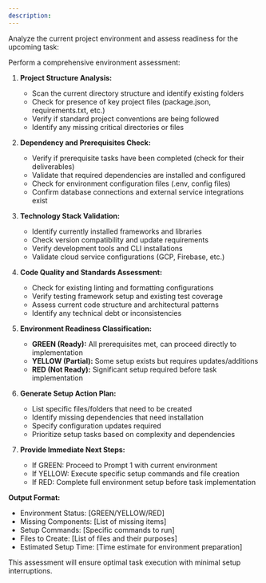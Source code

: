 ```yaml
---
description: 
---
```


Analyze the current project environment and assess readiness for the upcoming task:

Perform a comprehensive environment assessment:

1. **Project Structure Analysis:**
   - Scan the current directory structure and identify existing folders
   - Check for presence of key project files (package.json, requirements.txt, etc.)
   - Verify if standard project conventions are being followed
   - Identify any missing critical directories or files

2. **Dependency and Prerequisites Check:**
   - Verify if prerequisite tasks have been completed (check for their deliverables)
   - Validate that required dependencies are installed and configured
   - Check for environment configuration files (.env, config files)
   - Confirm database connections and external service integrations exist

3. **Technology Stack Validation:**
   - Identify currently installed frameworks and libraries
   - Check version compatibility and update requirements
   - Verify development tools and CLI installations
   - Validate cloud service configurations (GCP, Firebase, etc.)

4. **Code Quality and Standards Assessment:**
   - Check for existing linting and formatting configurations
   - Verify testing framework setup and existing test coverage
   - Assess current code structure and architectural patterns
   - Identify any technical debt or inconsistencies

5. **Environment Readiness Classification:**
   - **GREEN (Ready):** All prerequisites met, can proceed directly to implementation
   - **YELLOW (Partial):** Some setup exists but requires updates/additions
   - **RED (Not Ready):** Significant setup required before task implementation

6. **Generate Setup Action Plan:**
   - List specific files/folders that need to be created
   - Identify missing dependencies that need installation
   - Specify configuration updates required
   - Prioritize setup tasks based on complexity and dependencies

7. **Provide Immediate Next Steps:**
   - If GREEN: Proceed to Prompt 1 with current environment
   - If YELLOW: Execute specific setup commands and file creation
   - If RED: Complete full environment setup before task implementation

**Output Format:**
- Environment Status: [GREEN/YELLOW/RED]
- Missing Components: [List of missing items]
- Setup Commands: [Specific commands to run]
- Files to Create: [List of files and their purposes]
- Estimated Setup Time: [Time estimate for environment preparation]

This assessment will ensure optimal task execution with minimal setup interruptions. 
